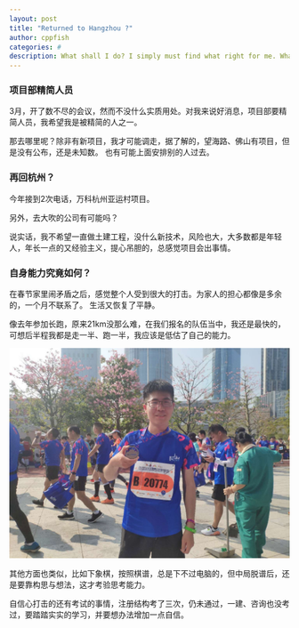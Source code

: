 ```yaml
---
layout: post
title: "Returned to Hangzhou ?"
author: cppfish
categories: #
description: What shall I do? I simply must find what right for me. What shall I do? I simply must find what right for me. What shall I do? I simply must find what right for me.
---
```


### 项目部精简人员

3月，开了数不尽的会议，然而不没什么实质用处。对我来说好消息，项目部要精简人员，我希望我是被精简的人之一。

那去哪里呢？除非有新项目，我才可能调走，据了解的，望海路、佛山有项目，但是没有公布，还是未知数。
也有可能上面安排别的人过去。

### 再回杭州？

今年接到2次电话，万科杭州亚运村项目。

另外，去大吹的公司有可能吗？

说实话，我不希望一直做土建工程，没什么新技术，风险也大，大多数都是年轻人，年长一点的又经验主义，提心吊胆的，总感觉项目会出事情。

### 自身能力究竟如何？

在春节家里闹矛盾之后，感觉整个人受到很大的打击。为家人的担心都像是多余的，一个月不联系了。
生活又恢复了平静。

像去年参加长跑，原来21km没那么难，在我们报名的队伍当中，我还是最快的，可想后半程我都是走一半、跑一半，我应该是低估了自己的能力。


![](/images/runner.jpg)


其他方面也类似，比如下象棋，按照棋谱，总是下不过电脑的，但中局脱谱后，还是要靠构思与想法，这才考验思考能力。

自信心打击的还有考试的事情，注册结构考了三次，仍未通过，一建、咨询也没考过，要踏踏实实的学习，并要想办法增加一点自信。

